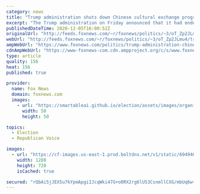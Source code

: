 ```yaml
---
category: news
title: "Trump administration shuts down Chinese cultural exchange programs, calls them 'soft power propaganda tools'"
excerpt: "The Trump administration on Friday announced that it had ended five cultural exchange programs with China -- describing them as being used by the Chinese communist government as “soft power propaganda tools.”"
publishedDateTime: 2020-12-05T16:00:52Z
originalUrl: "http://feeds.foxnews.com/~r/foxnews/politics/~3/oT_Zp2JLmu4/trump-administration-chinese-cultural-exchange-propaganda"
webUrl: "http://feeds.foxnews.com/~r/foxnews/politics/~3/oT_Zp2JLmu4/trump-administration-chinese-cultural-exchange-propaganda"
ampWebUrl: "https://www.foxnews.com/politics/trump-administration-chinese-cultural-exchange-propaganda.amp"
cdnAmpWebUrl: "https://www-foxnews-com.cdn.ampproject.org/c/s/www.foxnews.com/politics/trump-administration-chinese-cultural-exchange-propaganda.amp"
type: article
quality: 156
heat: 156
published: true

provider:
  name: Fox News
  domain: foxnews.com
  images:
    - url: "https://smartableai.github.io/election/assets/images/organizations/foxnews.com-50x50.jpg"
      width: 50
      height: 50

topics:
  - Election
  - Republican Voice

images:
  - url: "https://cf-images.us-east-1.prod.boltdns.net/v1/static/694940094001/9babd3a7-b8e1-4f74-9a48-4bc4d9e1c08a/1c738c8c-66e1-4cad-85d4-cd7487d0995f/1280x720/match/image.jpg"
    width: 1280
    height: 720
    isCached: true

secured: "rQbAi5jJEX5u7kYpmApgiIJcqWki47G+o0RX2rg6lU53CsnmllCXG/mbUq6w+ecJJAHPG6CkAzJPU3CemOlp07TSxtzGSUTAVjpg9mpTCnECJp3SdyHRvGwC8KjqDYeH3wRrkmbrCSuwwIayjBjl0NXqvjkh0EVvPrbdeJj/jxcfkHkbMTzQMmXuh0KhQzPNEzdkWkyyguMWqSodmYjGOTMCalC7l8DsQu6nzQQRZhwzOuAiByaj979vyBANJArEA4HLh89gM4cVFiN7sYx+X6p8cFVqAPjPuEy6+gVTqpKPmyvlISCDVzPa/uITXRmJKHSRBUAnK733by5LWF8T3xOyym3fGU/mvmr8PnwTXuM=;ZgQ30tlS5cnAVrbaZQM+cw=="
---
```


